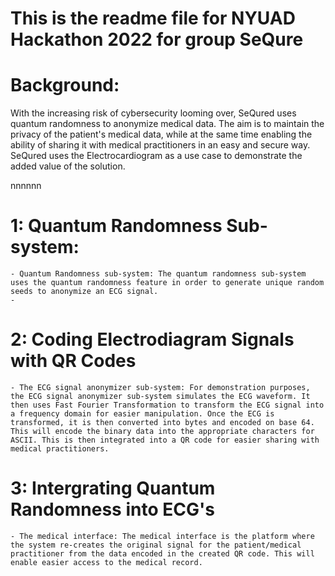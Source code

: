 # This is the readme file for NYUAD Hackathon 2022 for group SeQure 


# Background:

With the increasing risk of cybersecurity looming over, SeQured uses quantum randomness to anonymize medical data. The aim is to maintain the privacy of the patient's medical data, while at the same time enabling the ability of sharing it with medical practitioners in an easy and secure way. SeQured uses the Electrocardiogram as a use case to demonstrate the added value of the solution.

nnnnnn
# 1: Quantum Randomness Sub-system:

	- Quantum Randomness sub-system: The quantum randomness sub-system uses the quantum randomness feature in order to generate unique random seeds to anonymize an ECG signal.
	- 


# 2: Coding Electrodiagram Signals with QR Codes

	- The ECG signal anonymizer sub-system: For demonstration purposes, the ECG signal anonymizer sub-system simulates the ECG waveform. It then uses Fast Fourier Transformation to transform the ECG signal into a frequency domain for easier manipulation. Once the ECG is transformed, it is then converted into bytes and encoded on base 64. This will encode the binary data into the appropriate characters for ASCII. This is then integrated into a QR code for easier sharing with medical practitioners.



# 3: Intergrating Quantum Randomness into ECG's

	- The medical interface: The medical interface is the platform where the system re-creates the original signal for the patient/medical practitioner from the data encoded in the created QR code. This will enable easier access to the medical record.
















